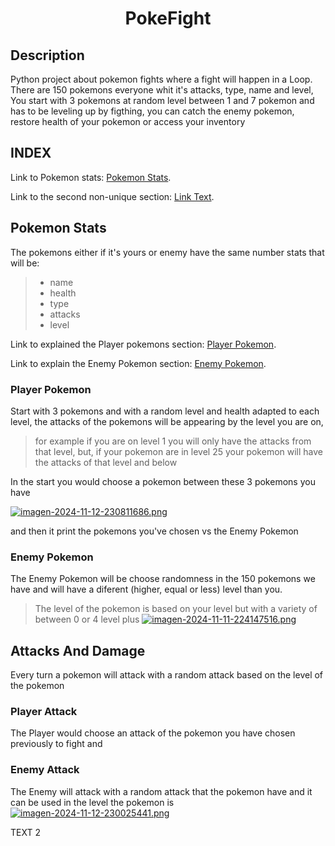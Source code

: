 <h1 align=center>PokeFight</h1>

## Description
Python project about pokemon fights where a fight will happen in a Loop.
There are 150 pokemons everyone whit it's attacks, type, name and level, You start with 3 pokemons at random level between 1 and 7 pokemon and has to be leveling up by figthing,
you can catch the enemy pokemon, restore health of your pokemon or access your inventory

## INDEX
Link to Pokemon stats: [Pokemon Stats](#pokemon-stats).

Link to the second non-unique section: [Link Text](#this-heading-is-not-unique-in-the-file-1).


## Pokemon Stats
The pokemons either if it's yours or enemy have the same number stats that will be:
> * name
> * health
> * type
> * attacks
> * level

Link to explained the Player pokemons section: [Player Pokemon](#player-pokemon).

Link to explain the Enemy Pokemon section: [Enemy Pokemon](#enemy-pokemon).

### Player Pokemon
Start with 3 pokemons and with a random level and health adapted to each level, the attacks of the pokemons will be appearing by the level you are on,
> for example if you are on level 1 you will only have the attacks from that level,
> but, if your pokemon are in level 25 your pokemon will have the attacks of that level and below

In the start you would choose a pokemon between these 3 pokemons you have

[![imagen-2024-11-12-230811686.png](https://i.postimg.cc/vT9YDf5j/imagen-2024-11-12-230811686.png)](https://postimg.cc/JHrV2y6c)

and then it print the pokemons you've chosen vs the Enemy Pokemon

### Enemy Pokemon
The Enemy Pokemon will be choose randomness in the 150 pokemons we have and will have a diferent (higher, equal or less) level than you.
> The level of the pokemon is based on your level but with a variety of between 0 or 4 level plus
[![imagen-2024-11-11-224147516.png](https://i.postimg.cc/W3Czp1cz/imagen-2024-11-11-224147516.png)](https://postimg.cc/Q9gh0stZ)

## Attacks And Damage
Every turn a pokemon will attack with a random attack based on the level of the pokemon
### Player Attack
The Player would choose an attack of the pokemon you have chosen previously to fight and 
### Enemy Attack 
The Enemy will attack with a random attack that the pokemon have and it can be used in the level the pokemon is
[![imagen-2024-11-12-230025441.png](https://i.postimg.cc/Kzf4xnr5/imagen-2024-11-12-230025441.png)](https://postimg.cc/BL8JCPz8)


TEXT 2


